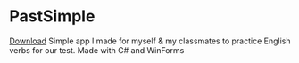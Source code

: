 # PastSimple
[Download](https://github.com/LordImmaculate/PastSimple/releases)
Simple app I made for myself & my classmates to practice English verbs for our test.
Made with C# and WinForms
